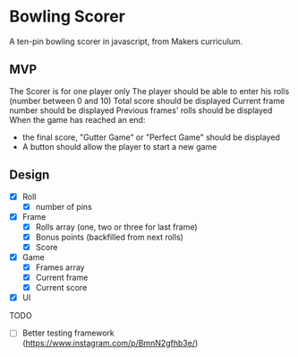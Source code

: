 # Bowling Scorer

A ten-pin bowling scorer in javascript, from Makers curriculum.

## MVP

The Scorer is for one player only
The player should be able to enter his rolls (number between 0 and 10)
Total score should be displayed
Current frame number should be displayed
Previous frames' rolls should be displayed
When the game has reached an end:
 - the final score, "Gutter Game" or "Perfect Game" should be displayed
 - A button should allow the player to start a new game

## Design

- [X] Roll
  - [X] number of pins

- [X] Frame
  - [X] Rolls array (one, two or three for last frame)
  - [X] Bonus points (backfilled from next rolls)
  - [X] Score

- [X] Game
  - [X] Frames array
  - [X] Current frame
  - [X] Current score
- [X] UI

TODO
- [ ] Better testing framework (https://www.instagram.com/p/BmnN2gfhb3e/)
